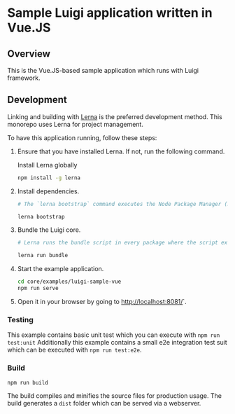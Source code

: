 # Sample Luigi application written in Vue.JS

## Overview

This is the Vue.JS-based sample application which runs with Luigi framework.

## Development

Linking and building with [Lerna](https://lernajs.io/) is the preferred development method. This monorepo uses Lerna for project management. 

To have this application running, follow these steps:

1. Ensure that you have installed Lerna. If not, run the following command.
    
    Install Lerna globally
    
    ```bash
    npm install -g lerna
    ```

2. Install dependencies.
    ```bash
    # The `lerna bootstrap` command executes the Node Package Manager (NPM) installation and links cross-dependencies.

    lerna bootstrap
    ```

3. Bundle the Luigi core.
    ```bash
    # Lerna runs the bundle script in every package where the script exists and were referenced in the lerna.json.

    lerna run bundle
    ```
    
4. Start the example application.
    ```bash
    cd core/examples/luigi-sample-vue
    npm run serve
    ```
    
5. Open it in your browser by going to [http://localhost:8081/](http://localhost:8081/)`.

### Testing

This example contains basic unit test which you can execute with `npm run test:unit`
Additionally this example contains a small e2e integration test suit which can be executed with `npm run test:e2e`.

### Build

```
npm run build
```

The build compiles and minifies the source files for production usage.
The build generates a `dist` folder which can be served via a webserver.
